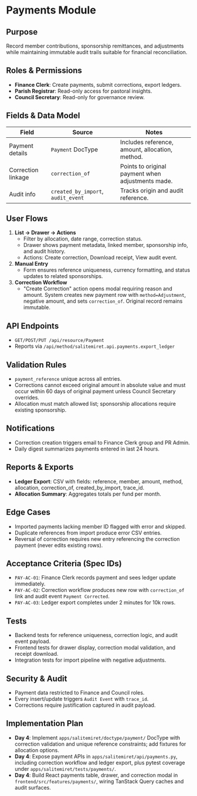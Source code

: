 # Payments Module

## Purpose
Record member contributions, sponsorship remittances, and adjustments while
maintaining immutable audit trails suitable for financial reconciliation.

## Roles & Permissions
- **Finance Clerk**: Create payments, submit corrections, export ledgers.
- **Parish Registrar**: Read-only access for pastoral insights.
- **Council Secretary**: Read-only for governance review.

## Fields & Data Model
| Field | Source | Notes |
|-------|--------|-------|
| Payment details | `Payment` DocType | Includes reference, amount, allocation, method.
| Correction linkage | `correction_of` | Points to original payment when adjustments made.
| Audit info | `created_by_import`, `audit_event` | Tracks origin and audit reference.

## User Flows
1. **List → Drawer → Actions**
   - Filter by allocation, date range, correction status.
   - Drawer shows payment metadata, linked member, sponsorship info, and audit
     history.
   - Actions: Create correction, Download receipt, View audit event.
2. **Manual Entry**
   - Form ensures reference uniqueness, currency formatting, and status updates
     to related sponsorships.
3. **Correction Workflow**
   - "Create Correction" action opens modal requiring reason and amount. System
     creates new payment row with `method=Adjustment`, negative amount, and sets
     `correction_of`. Original record remains immutable.

## API Endpoints
- `GET/POST/PUT /api/resource/Payment`
- Reports via `/api/method/salitemiret.api.payments.export_ledger`

## Validation Rules
- `payment_reference` unique across all entries.
- Corrections cannot exceed original amount in absolute value and must occur
  within 60 days of original payment unless Council Secretary overrides.
- Allocation must match allowed list; sponsorship allocations require existing
  sponsorship.

## Notifications
- Correction creation triggers email to Finance Clerk group and PR Admin.
- Daily digest summarizes payments entered in last 24 hours.

## Reports & Exports
- **Ledger Export**: CSV with fields: reference, member, amount, method,
  allocation, correction_of, created_by_import, trace_id.
- **Allocation Summary**: Aggregates totals per fund per month.

## Edge Cases
- Imported payments lacking member ID flagged with error and skipped.
- Duplicate references from import produce error CSV entries.
- Reversal of correction requires new entry referencing the correction payment
  (never edits existing rows).

## Acceptance Criteria (Spec IDs)
- `PAY-AC-01`: Finance Clerk records payment and sees ledger update immediately.
- `PAY-AC-02`: Correction workflow produces new row with `correction_of` link
  and audit event `Payment Corrected`.
- `PAY-AC-03`: Ledger export completes under 2 minutes for 10k rows.

## Tests
- Backend tests for reference uniqueness, correction logic, and audit event
  payload.
- Frontend tests for drawer display, correction modal validation, and receipt
  download.
- Integration tests for import pipeline with negative adjustments.

## Security & Audit
- Payment data restricted to Finance and Council roles.
- Every insert/update triggers `Audit Event` with `trace_id`.
- Corrections require justification captured in audit payload.

## Implementation Plan
- **Day 4**: Implement `apps/salitemiret/doctype/payment/` DocType with
  correction validation and unique reference constraints; add fixtures for
  allocation options.
- **Day 4**: Expose payment APIs in `apps/salitemiret/api/payments.py`,
  including correction workflow and ledger export, plus pytest coverage under
  `apps/salitemiret/tests/payments/`.
- **Day 4**: Build React payments table, drawer, and correction modal in
  `frontend/src/features/payments/`, wiring TanStack Query caches and audit
  surfaces.
